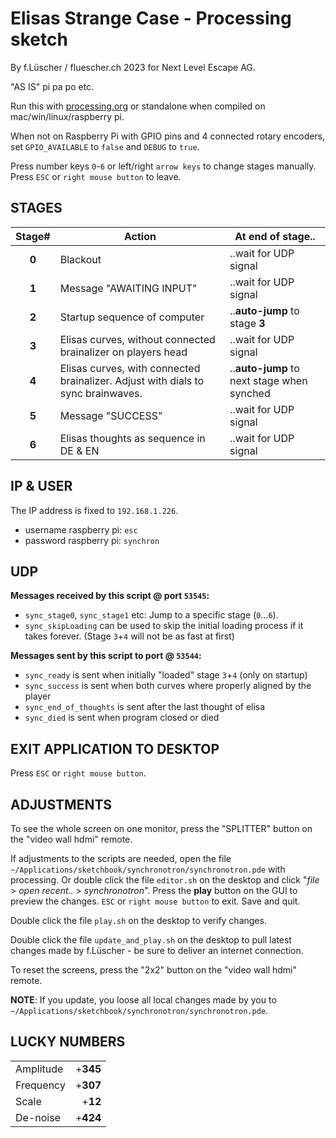 # Elisas Strange Case - Processing sketch 

By f.Lüscher / fluescher.ch 2023 for Next Level Escape AG.

"AS IS" pi pa po etc.

Run this with [processing.org](http://processing.org/download) or standalone when compiled on mac/win/linux/raspberry pi.

When not on Raspberry Pi with GPIO pins and 4 connected rotary encoders,
set `GPIO_AVAILABLE` to `false` and `DEBUG` to `true`.

Press number keys `0`-`6` or left/right `arrow keys` to change stages manually.
Press `ESC` or `right mouse button` to leave.

## STAGES
| Stage#| Action                                                  | At end of stage..      |
|:-----:|---------------------------------------------------------|-------------------------|
| **0** | Blackout                                                | ..wait for UDP signal  |
| **1** | Message "AWAITING INPUT"                                 | ..wait for UDP signal  |
| **2** | Startup sequence of computer                            | ..**auto-jump** to stage **3** |
| **3** | Elisas curves, without connected brainalizer on players head | ..wait for UDP signal  |
| **4** | Elisas curves, with connected brainalizer. Adjust with dials to sync brainwaves.  | ..**auto-jump** to next stage when synched |
| **5** | Message "SUCCESS"                                       | ..wait for UDP signal  |
| **6** | Elisas thoughts as sequence in DE & EN                  | ..wait for UDP signal  |

## IP & USER
The IP address is fixed to `192.168.1.226`.
- username raspberry pi: `esc`
- password raspberry pi: `synchron`

## UDP
**Messages received by this script @ port `53545`:**
- `sync_stage0`, `sync_stage1` etc: Jump to a specific stage (`0`...`6`).
- `sync_skipLoading` can be used to skip the initial loading process if it takes forever. (Stage `3`+`4` will not be as fast at first)

**Messages sent by this script to port @ `53544`:**
- `sync_ready` is sent when initially "loaded" stage `3`+`4` (only on startup)
- `sync_success` is sent when both curves where properly aligned by the player
- `sync_end_of_thoughts` is sent after the last thought of elisa
- `sync_died` is sent when program closed or died

## EXIT APPLICATION TO DESKTOP
Press `ESC` or `right mouse button`.

## ADJUSTMENTS
To see the whole screen on one monitor, press the "SPLITTER" button on the "video wall hdmi" remote.

If adjustments to the scripts are needed, open the file `~/Applications/sketchbook/synchronotron/synchronotron.pde` with processing.
Or double click the file `editor.sh` on the desktop and click "*file* > *open recent..* > *synchronotron*".
Press the **play** button on the GUI to preview the changes. `ESC` or `right mouse button` to exit. Save and quit.

Double click the file `play.sh` on the desktop to verify changes.

Double click the file `update_and_play.sh` on the desktop to pull latest changes made by f.Lüscher - be sure to deliver an internet connection.

To reset the screens, press the "2x2" button on the "video wall hdmi" remote.

**NOTE**: If you update, you loose all local changes made by you to `~/Applications/sketchbook/synchronotron/synchronotron.pde`.


## LUCKY NUMBERS
|           |          |
|-----------|---------:|
| Amplitude | +**345** |
| Frequency | +**307** |
| Scale     |  +**12** |
| De-noise  | +**424** |